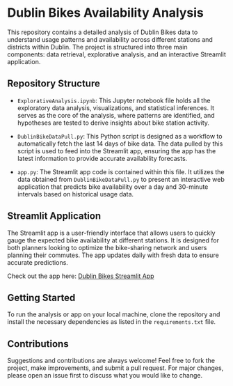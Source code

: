 # Dublin Bikes Availability Analysis

This repository contains a detailed analysis of Dublin Bikes data to understand usage patterns and availability across different stations and districts within Dublin. The project is structured into three main components: data retrieval, explorative analysis, and an interactive Streamlit application.

## Repository Structure

- `ExplorativeAnalysis.ipynb`: This Jupyter notebook file holds all the exploratory data analysis, visualizations, and statistical inferences. It serves as the core of the analysis, where patterns are identified, and hypotheses are tested to derive insights about bike station activity.

- `DublinBikeDataPull.py`: This Python script is designed as a workflow to automatically fetch the last 14 days of bike data. The data pulled by this script is used to feed into the Streamlit app, ensuring the app has the latest information to provide accurate availability forecasts.

- `app.py`: The Streamlit app code is contained within this file. It utilizes the data obtained from `DublinBikeDataPull.py` to present an interactive web application that predicts bike availability over a day and 30-minute intervals based on historical usage data.

## Streamlit Application

The Streamlit app is a user-friendly interface that allows users to quickly gauge the expected bike availability at different stations. It is designed for both planners looking to optimize the bike-sharing network and users planning their commutes. The app updates daily with fresh data to ensure accurate predictions.

Check out the app here: [Dublin Bikes Streamlit App](https://dublinbikes.streamlit.app/)

## Getting Started

To run the analysis or app on your local machine, clone the repository and install the necessary dependencies as listed in the `requirements.txt` file.

## Contributions

Suggestions and contributions are always welcome! Feel free to fork the project, make improvements, and submit a pull request. For major changes, please open an issue first to discuss what you would like to change.
